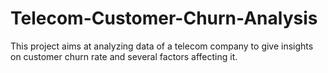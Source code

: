 # Telecom-Customer-Churn-Analysis
This project aims at analyzing data of a telecom company to give insights on customer churn rate and several factors affecting it. 
